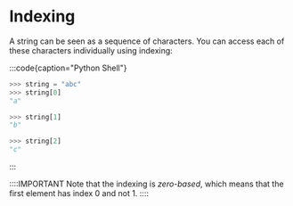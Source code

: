 # Indexing

A string can be seen as a sequence of characters.
You can access each of these characters individually using indexing:

:::code{caption="Python Shell"}

```python
>>> string = "abc"
>>> string[0]
"a"

>>> string[1]
"b"

>>> string[2]
"c"
```

:::

::::IMPORTANT
Note that the indexing is *zero-based*, which means that the first element has index 0 and not 1.
::::
